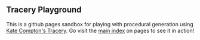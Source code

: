 ## Tracery Playground

This is a github pages sandbox for playing with procedural generation using [Kate Compton's Tracery](http://tracery.io/).
Go visit the [main index](https://lilacllama.github.io/tracery-playground/index.html) on pages to see it in action!
